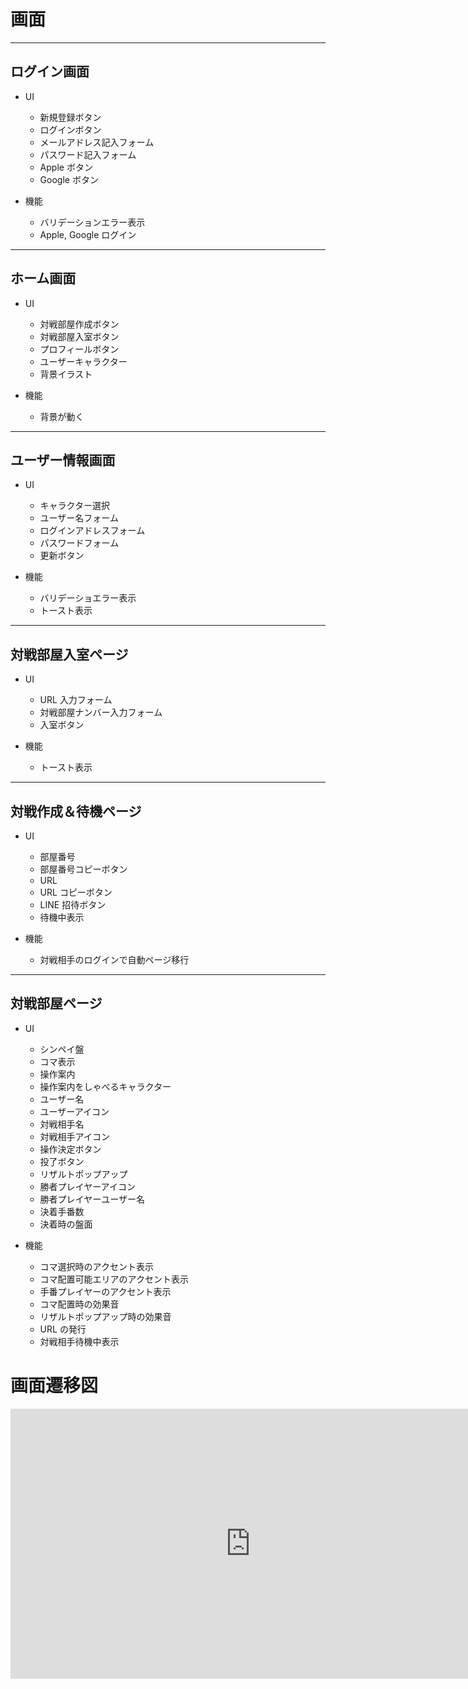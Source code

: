# 画面

---

## ログイン画面

- UI

  - 新規登録ボタン
  - ログインボタン
  - メールアドレス記入フォーム
  - パスワード記入フォーム
  - Apple ボタン
  - Google ボタン

- 機能

  - バリデーションエラー表示
  - Apple, Google ログイン

---

## ホーム画面

- UI

  - 対戦部屋作成ボタン
  - 対戦部屋入室ボタン
  - プロフィールボタン
  - ユーザーキャラクター
  - 背景イラスト

- 機能

  - 背景が動く

---

## ユーザー情報画面

- UI

  - キャラクター選択
  - ユーザー名フォーム
  - ログインアドレスフォーム
  - パスワードフォーム
  - 更新ボタン

- 機能

  - バリデーショエラー表示
  - トースト表示

---

## 対戦部屋入室ページ

- UI

  - URL 入力フォーム
  - 対戦部屋ナンバー入力フォーム
  - 入室ボタン

- 機能

  - トースト表示

---

## 対戦作成＆待機ページ

- UI

  - 部屋番号
  - 部屋番号コピーボタン
  - URL
  - URL コピーボタン
  - LINE 招待ボタン
  - 待機中表示

- 機能

  - 対戦相手のログインで自動ページ移行

---

## 対戦部屋ページ

- UI

  - シンペイ盤
  - コマ表示
  - 操作案内
  - 操作案内をしゃべるキャラクター
  - ユーザー名
  - ユーザーアイコン
  - 対戦相手名
  - 対戦相手アイコン
  - 操作決定ボタン
  - 投了ボタン
  - リザルトポップアップ
  - 勝者プレイヤーアイコン
  - 勝者プレイヤーユーザー名
  - 決着手番数
  - 決着時の盤面

- 機能

  - コマ選択時のアクセント表示
  - コマ配置可能エリアのアクセント表示
  - 手番プレイヤーのアクセント表示
  - コマ配置時の効果音
  - リザルトポップアップ時の効果音
  - URL の発行
  - 対戦相手待機中表示

# 画面遷移図

<iframe width="768" height="432" src="https://miro.com/app/live-embed/uXjVKFV2I4E=/?moveToViewport=-1831,-1143,5293,2877&embedId=819824089730" frameborder="0" scrolling="no" allow="fullscreen; clipboard-read; clipboard-write" allowfullscreen></iframe>
